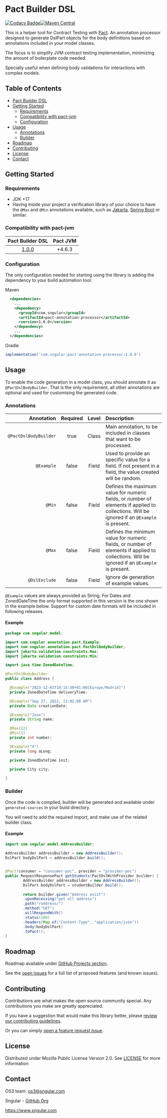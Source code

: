 # Pact Builder DSL

[![Codacy Badge](https://app.codacy.com/project/badge/Grade/67f7406f9b79477faae81cc93ed79395)](https://app.codacy.com/gh/sngular/pact-annotation-processor/dashboard?utm_source=gh&utm_medium=referral&utm_content=&utm_campaign=Badge_grade)[![Maven Central](https://img.shields.io/maven-central/v/com.sngular/pact-annotation-processor?label=Maven%20Central)](https://central.sonatype.com/artifact/com.sngular/pact-annotation-processor)

This is a helper tool for Contract Testing with [Pact](https://docs.pact.io/).
An annotation processor designed to generate DslPart objects for the body definitions based on annotations included in your model classes.

The focus is to simplify JVM contract testing implementation, minimizing the amount of boilerplate code needed.

Specially useful when defining body validations for interactions with complex models.

## Table of Contents

- [Pact Builder DSL](#pact-builder-dsl)
- [Getting Started](#getting-started)
  - [Requirements](#requirements)
  - [Compatibility with pact-jvm](#compatibility-with-pact-jvm)
  - [Configuration](#configuration)
- [Usage](#usage)
  - [Annotations](#annotations)
  - [Builder](#builder)
- [Roadmap](#roadmap)
- [Contributing](#contributing)
- [License](#license)
- [Contact](#contact)

## Getting Started
### Requirements
- JDK +17
- Having inside your project a verification library of your choice to have the `@Max` and `@Min` annotations available, such as [Jakarta](https://central.sonatype.com/artifact/jakarta.validation/jakarta.validation-api), [Spring Boot](https://central.sonatype.com/artifact/org.springframework.boot/spring-boot-starter-validation) or similar.
### Compatibility with pact-jvm

|                                       Pact Builder DSL                                       |  Pact JVM  |
|:--------------------------------------------------------------------------------------------:|:----------:|
|  [1.0.0](https://central.sonatype.com/artifact/com.sngular/pact-annotation-processor/1.0.0)  |   +4.6.3   |

### Configuration

The only configuration needed for starting using the library is adding the dependency to your build automation tool:

Maven
```xml
  <dependencies>
    ...
    <dependency>
      <groupId>com.sngular</groupId>
      <artifactId>pact-annotation-processor</artifactId>
      <version>1.0.0</version>
    </dependency>
    ...
  </dependencies>
```
Gradle

```groovy
implementation('com.sngular:pact-annotation-processor:1.0.0')
```

## Usage

To enable the code generation in a model class, you should annotate it as `@PactDslBodyBuilder`.
That is the only requirement, all other annotations are optional and used for customising the generated code.

### Annotations


|            Annotation | Required | Level | Description                                                                                                                                 |
|----------------------:|:--------:|:-----:|:--------------------------------------------------------------------------------------------------------------------------------------------|
| `@PactDslBodyBuilder` |   true   | Class | Main annotation, to be included in classes that want to be processed.                                                                       |
|            `@Example` |  false   | Field | Used to provide an specific value for a field. If not present in a field, the value created will be random.                                 |
|                `@Min` |  false   | Field | Defines the maximum value for numeric fields, or number of elements if applied to collections. Will be ignored if an `@Example` is present. |
|                `@Max` |  false   | Field | Defines the minimum value for numeric fields, or number of elements if applied to collections. Will be ignored if an `@Example` is present. |
|         `@DslExclude` |  false   | Field | Ignore de generation of example values.                                                                                                     |

`@Example` values are always provided as String. For Dates and ZonedDateTime the only format supported in this version is the one shown in the example below.
Support for custom date formats will be included in following releases.

#### Example

```java
package com.sngular.model;

import com.sngular.annotation.pact.Example;
import com.sngular.annotation.pact.PactDslBodyBuilder;
import jakarta.validation.constraints.Max;
import jakarta.validation.constraints.Min;

import java.time.ZonedDateTime;

@PactDslBodyBuilder
public class Address {

  @Example("2023-12-03T10:15:30+01:00[Europe/Madrid]")
  private ZonedDateTime deliveryTime;

  @Example("Sep 27, 2022, 11:02:00 AM")
  private Date creationDate;

  @Example("Jose")
  private String name;

  @Max(12)
  @Min(1)
  private int number;

  @Example("4")
  private long aLong;

  private ZonedDateTime init;
  
  private City city;

}
```

### Builder

Once the code is compiled, builder will be generated and available under `generated-sources` in your build directory.

You will need to add the required import, and make use of the related builder class.

#### Example

```java
import com.sngular.model.AddressBuilder;
        
AddressBuilder addressBuilder = new AddressBuilder();
DslPart bodyDslPart = addressBuilder.build();


@Pact(consumer = "consumer-poc", provider = "provider-poc")
public RequestResponsePact getStudents(PactDslWithProvider builder) {
        AddressBuilder addressBuilder = new AddressBuilder();
        DslPart bodyDslPart = studentBuilder.build();
        
        return builder.given("Address exist")
        .uponReceiving("get all address")
        .path("/address/")
        .method("GET")
        .willRespondWith()
        .status(200)
        .headers(Map.of("Content-Type", "application/json"))
        .body(bodyDslPart)
        .toPact();
}
```

## Roadmap

Roadmap available under [GitHub Projects section](https://github.com/orgs/sngular/projects/2).

See the [open issues](https://github.com/sngular/pact-annotation-processor/issues) for a full list of proposed features (and known issues).

## Contributing

Contributions are what makes the open source community special. Any contributions you make are greatly appreciated.

If you have a suggestion that would make this library better, please [review our contributing guidelines](#https://github.com/sngular/pact-annotation-processor/blob/main/CONTRIBUTING.md).

Or you can simply [open a feature request issue](#https://github.com/sngular/pact-annotation-processor/issues/new/choose).

## License

Distributed under Mozilla Public License Version 2.0. See [LICENSE](https://github.com/sngular/pact-annotation-processor/blob/main/LICENSE) for more information

## Contact

OS3 team: [os3@sngular.com](mailto:os3@sngular.com)

Sngular - [GitHub Org](https://github.com/sngular)

https://www.sngular.com

